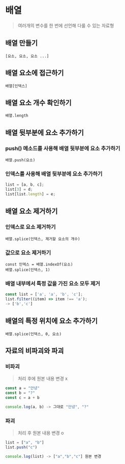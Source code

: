 # 배열

> 여러개의 변수를 한 번에 선언해 다룰 수 있는 자료형

## 배열 만들기

`[요소, 요소, 요소 ...]`

## 배열 요소에 접근하기

`배열[인덱스]`

## 배열 요소 개수 확인하기

`배열.length`

## 배열 뒷부분에 요소 추가하기

### push() 메소드를 사용해 배열 뒷부분에 요소 추가하기

`배열.push(요소)`

### 인덱스를 사용해 배열 뒷부분에 요소 추가하기

```javascript
list = [a, b, c];
list[3] = d;
list[list.length] = e;
```

## 배열 요소 제거하기

### 인덱스로 요소 제거하기

`배열.splice(인덱스, 제거할 요소의 개수)`

### 값으로 요소 제거하기

```
const 인덱스 = 배열.indexOf(요소)
배열.splice(인덱스, 1)
```

### 배열 내부에서 특정 값을 가진 요소 모두 제거

```javascript
const list = ['a', 'a', 'b', 'c'];
list.filter((item) => item !== 'a');
-> ['b','c']
```

## 배열의 특정 위치에 요소 추가하기

`배열.splice(인덱스, 0, 요소)`

## 자료의 비파괴와 파괴

### 비파괴

> 처리 후에 원본 내용 변경 x

```javascript
const a = "안녕"
const b = "?"
const c = a + b

console.log(a, b) -> 그대로 "안녕", "?"

```

### 파괴

> 처리 후 원본 내용 변경 o

```javascript
list = ["a", "b"]
list.push("c")

console.log(list) -> ["a","b","c"] 원본 변경
```

